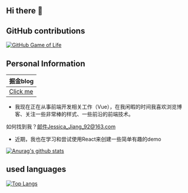 ## Hi there 👋

## GitHub contributions
[![GitHub Game of Life](https://github4life.herokuapp.com/Jessica-Jiang-92.gif)](https://github4life.herokuapp.com/Jessica-Jiang-92)

## Personal Information
| 掘金blog |
| ---- |
| [Click me](https://juejin.cn/user/2990280511857416) |


- 我现在正在从事前端开发相关工作（Vue），在我闲暇的时间我喜欢浏览博客、关注一些非常棒的样式、一些前沿的前端技术。

如何找到我？邮件Jessica_Jiang_92@163.com

- 近期，我也在学习和尝试使用React来创建一些简单有趣的demo

[![Anurag's github stats](https://github-readme-stats.vercel.app/api?username=Jessica-Jiang-92&theme=cobalt)](https://github.com/anuraghazra/github-readme-stats)

## used languages

[![Top Langs](https://github-readme-stats.vercel.app/api/top-langs/?username=Jessica-Jiang-92&layout=compact)](https://github.com/anuraghazra/github-readme-stats)
